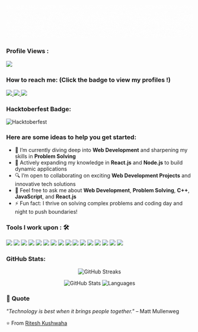 ![Ritesh Kushwaha](https://github.com/riteshkushwaha7/riteshkushwaha7/blob/main/Hello.gif)  
![Ritesh Kushwaha](https://github.com/riteshkushwaha7/riteshkushwaha7/blob/main/name.gif)

### Profile Views :<br>
  <img src="https://profile-counter.glitch.me/riteshkushwaha7/count.svg" />

### How to reach me: <strong>(Click the badge to view my profiles !)</strong>

<a href="mailto:riteshkushwaha497@gmail.com">
  <img src="https://img.shields.io/badge/riteshkushwaha497@gmail.com-%23D14836.svg?&style=for-the-badge&logo=gmail&logoColor=white" />
</a>
<a href="https://www.linkedin.com/in/riteshkushwaha7">
  <img src="https://img.shields.io/badge/Ritesh%20Kushwaha-%230077B5.svg?&style=for-the-badge&logo=linkedin&logoColor=white" />
</a>
<a href="https://twitter.com/cyberrk">
  <img src="https://img.shields.io/badge/@cyberrk-%2311ACD4.svg?&style=for-the-badge&logo=twitter&logoColor=white" />
</a>

### Hacktoberfest Badge:
![Hacktoberfest](https://img.shields.io/badge/Hacktoberfest%202024-%23FF6A00.svg?&style=for-the-badge&logo=hacktoberfest&logoColor=white)

### Here are some ideas to help you get started:

- 🔭 I’m currently diving deep into <strong>Web Development</strong> and sharpening my skills in <strong>Problem Solving</strong>
- 🌱 Actively expanding my knowledge in <strong>React.js</strong> and <strong>Node.js</strong> to build dynamic applications
- 🔍 I’m open to collaborating on exciting <strong>Web Development Projects</strong> and innovative tech solutions
- 💬 Feel free to ask me about <strong>Web Development</strong>, <strong>Problem Solving</strong>, <strong>C++</strong>, <strong>JavaScript</strong>, and <strong>React.js</strong>
- ⚡ Fun fact: I thrive on solving complex problems and coding day and night to push boundaries!

### Tools I work upon : 🛠

<img src="https://img.shields.io/badge/c%2B%2B-%2300599C.svg?&style=for-the-badge&logo=c%2B%2B&logoColor=white">   
<img src="https://img.shields.io/badge/python-%2314354C.svg?&style=for-the-badge&logo=python&logoColor=white">   
<img src="https://img.shields.io/badge/javascript-%23323330.svg?&style=for-the-badge&logo=javascript&logoColor=%23F7DF1E">   
<img src="https://img.shields.io/badge/html5-%23E34F26.svg?&style=for-the-badge&logo=html5&logoColor=white">   
<img src="https://img.shields.io/badge/css3-%231572B6.svg?&style=for-the-badge&logo=css3&logoColor=white">   
<img src="https://img.shields.io/badge/react-%2320232a.svg?&style=for-the-badge&logo=react&logoColor=%2361DAFB">   
<img src="https://img.shields.io/badge/node.js-%23339933.svg?&style=for-the-badge&logo=node.js&logoColor=white">   
<img src="https://img.shields.io/badge/git-%23F05033.svg?&style=for-the-badge&logo=git&logoColor=white"/>
<img src="https://img.shields.io/badge/Visual%20Studio%20Code-%23007ACC.svg?&style=for-the-badge&logo=visualstudiocode&logoColor=white" />
<img src="https://img.shields.io/badge/VirtualBox-%233D2C8D.svg?&style=for-the-badge&logo=virtualbox&logoColor=white" />
<img src="https://img.shields.io/badge/Kali%20Linux-%23353136.svg?&style=for-the-badge&logo=kalilinux&logoColor=white" />
<img src="https://img.shields.io/badge/Vercel-%23000000.svg?&style=for-the-badge&logo=vercel&logoColor=white" />
<img src="https://img.shields.io/badge/Render-%236167D2.svg?&style=for-the-badge&logo=render&logoColor=white" />
<img src="https://img.shields.io/badge/Canva-%23145F8C.svg?&style=for-the-badge&logo=canva&logoColor=white" />
<img src="https://img.shields.io/badge/Bootstrap-%237B83A0.svg?&style=for-the-badge&logo=bootstrap&logoColor=white" />
<img src="https://img.shields.io/badge/Parrot%20OS-%231F3F60.svg?&style=for-the-badge&logo=parrot&logoColor=white" />

### GitHub Stats:

<p align="center">
  <img src="https://github-readme-streak-stats.herokuapp.com/?user=riteshkushwaha7&theme=radical&fire=FF6010" alt="GitHub Streaks" />
</p>

<p align="center">
  <img src="https://github-readme-stats.vercel.app/api?username=riteshkushwaha7&show_icons=true&theme=radical" alt="GitHub Stats" />
  <img src="https://github-readme-stats.vercel.app/api/top-langs?username=riteshkushwaha7&layout=compact&langs_count=8&theme=radical" alt="Languages" />
</p>

### 🌟 **Quote**
*"Technology is best when it brings people together."* – Matt Mullenweg

⭐️ From [Ritesh Kushwaha](https://github.com/riteshkushwaha7)
